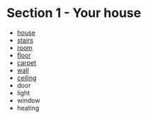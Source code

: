 # Section 1 - Your house

- [house](./house.md)
- [stairs](./stairs.md)
- [room](./room.md)
- [floor](./floor.md)
- [carpet](./carpet.md)
- [wall](./wall.md)
- [ceiling](./ceiling.md)
- door
- light
- window
- heating
